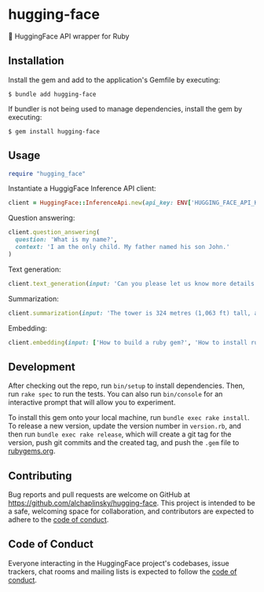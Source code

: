 # hugging-face

🤗 HuggingFace API wrapper for Ruby

## Installation

Install the gem and add to the application's Gemfile by executing:

```
$ bundle add hugging-face
```

If bundler is not being used to manage dependencies, install the gem by executing:

```
$ gem install hugging-face
```

## Usage

```ruby
require "hugging_face"
```

Instantiate a HuggigFace Inference API client:

```ruby
client = HuggingFace::InferenceApi.new(api_key: ENV['HUGGING_FACE_API_KEY'])
```

Question answering:

```ruby
client.question_answering(
  question: 'What is my name?',
  context: 'I am the only child. My father named his son John.'
)
```

Text generation:

```ruby
client.text_generation(input: 'Can you please let us know more details about your ')
```

Summarization:

```ruby
client.summarization(input: 'The tower is 324 metres (1,063 ft) tall, about the same height as an 81-storey building, and the tallest structure in Paris. Its base is square, measuring 125 metres (410 ft) on each side. During its construction, the Eiffel Tower surpassed the Washington Monument to become the tallest man-made structure in the world, a title it held for 41 years until the Chrysler Building in New York City was finished in 1930.')
```

Embedding:

```ruby
client.embedding(input: ['How to build a ruby gem?', 'How to install ruby gem?'])
```


## Development

After checking out the repo, run `bin/setup` to install dependencies. Then, run `rake spec` to run the tests. You can also run `bin/console` for an interactive prompt that will allow you to experiment.

To install this gem onto your local machine, run `bundle exec rake install`. To release a new version, update the version number in `version.rb`, and then run `bundle exec rake release`, which will create a git tag for the version, push git commits and the created tag, and push the `.gem` file to [rubygems.org](https://rubygems.org).

## Contributing

Bug reports and pull requests are welcome on GitHub at https://github.com/alchaplinsky/hugging-face. This project is intended to be a safe, welcoming space for collaboration, and contributors are expected to adhere to the [code of conduct](https://github.com/alchaplinsky/hugging-face/blob/main/CODE_OF_CONDUCT.md).

## Code of Conduct

Everyone interacting in the HuggingFace project's codebases, issue trackers, chat rooms and mailing lists is expected to follow the [code of conduct](https://github.com/alchaplinsky/hugging-face/blob/main/CODE_OF_CONDUCT.md).

